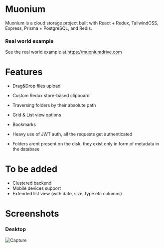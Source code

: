 # Muonium

Muonium is a cloud storage project built with React + Redux, TailwindCSS, Express, Prisma + PostgreSQL, and Redis.

### Real world example

See the real world example at https://muoniumdrive.com

# Features

- Drag&Drop files upload
- Custom Redux store-based clipboard
- Traversing folders by their absolute path
- Grid & List view options
- Bookmarks

- Heavy use of JWT auth, all the requests get authenticated
- Folders arent present on the disk, they exist only in form of metadata in the database

# To be added
- Clustered backend
- Mobile devices support
- Extended list view (with date, size, type etc columns)

# Screenshots

### Desktop 

![Capture](https://github.com/StingrayFG/muonium-frontend/assets/54187585/71610d8a-2e08-4c7b-b3cc-fbeaef28a94e)
